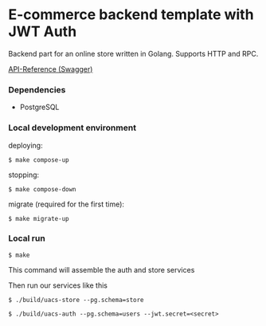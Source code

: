 # E-commerce backend template with JWT Auth

Backend part for an online store written in Golang. Supports HTTP and RPC.

[API-Reference (Swagger)](https://app.swaggerhub.com/apis/sorohimm3/UACS/v1)

### Dependencies

- PostgreSQL

### Local development environment

deploying:
```
$ make compose-up 
```

stopping:
```
$ make compose-down
```

migrate (required for the first time):
```
$ make migrate-up
```

### Local run

```
$ make
```
This command will assemble the auth and store services

Then run our services like this
```
$ ./build/uacs-store --pg.schema=store
```
```
$ ./build/uacs-auth --pg.schema=users --jwt.secret=<secret>
```